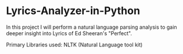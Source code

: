 # Lyrics-Analyzer-in-Python

In this project I will perform a natural language parsing analysis to gain deeper insight into Lyrics of Ed Sheeran's "Perfect".

Primary Libraries used:
NLTK (Natural Language tool kit)

